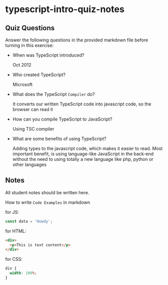 # typescript-intro-quiz-notes

## Quiz Questions

Answer the following questions in the provided markdown file before turning in this exercise:

- When was TypeScript introduced?

  Oct 2012

- Who created TypeScript?

  Microsoft

- What does the TypeScript `Compiler` do?

  It converts our written TypeScript code into javascript code, so the browser can read it

- How can you compile TypeScript to JavaScript?

  Using TSC compiler

- What are some benefits of using TypeScript?

  Adding types to the javascript code, which makes it easier to read. Most important benefit,
  is using language-like JavaScript in the back-end without the need to using totally
  a new language like php, python or other languages

## Notes

All student notes should be written here.

How to write `Code Examples` in markdown

for JS:

```js
const data = 'Howdy';
```

for HTML:

```html
<div>
  <p>This is text content</p>
</div>
```

for CSS:

```css
div {
  width: 100%;
}
```
